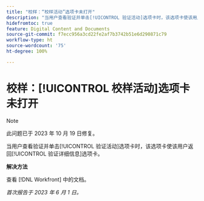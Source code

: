```yaml
---
title: "校样：“校样活动”选项卡未打开"
description: "当用户查看验证并单击[!UICONTROL 验证活动]选项卡时，该选项卡使该用户返回[!UICONTROL 验证详细信息]选项卡。"
hidefromtoc: true
feature: Digital Content and Documents
source-git-commit: f7ecc956a3cd22fe2af7b3742b51e6d290871c79
workflow-type: ht
source-wordcount: '75'
ht-degree: 100%

---
```



# 校样：[!UICONTROL 校样活动]选项卡未打开

>[!NOTE]
>
>此问题已于 2023 年 10 月 19 日修复。

当用户查看验证并单击[!UICONTROL 验证活动]选项卡时，该选项卡使该用户返回[!UICONTROL 验证详细信息]选项卡。

**解决方法**

查看 [!DNL Workfront] 中的文档。

_首次报告于 2023 年 6 月 1 日。_
